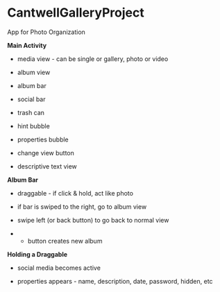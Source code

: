 CantwellGalleryProject
======================

App for Photo Organization


**Main Activity**

* media view - can be single or gallery, photo or video

* album view

* album bar

* social bar

* trash can

* hint bubble

* properties bubble

* change view button

* descriptive text view

**Album Bar**

* draggable - if click & hold, act like photo

* if bar is swiped to the right, go to album view

* swipe left (or back button) to go back to normal view

* + button creates new album

**Holding a Draggable**

* social media becomes active

* properties appears - name, description, date, password, hidden, etc
